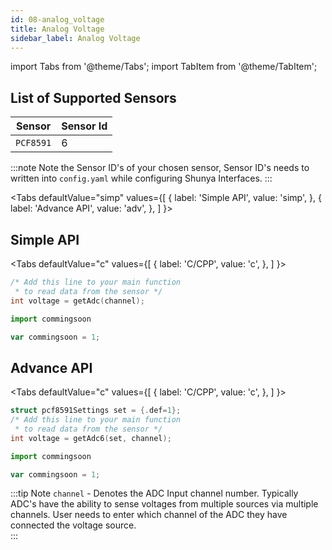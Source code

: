 ```yaml
---
id: 08-analog_voltage
title: Analog Voltage
sidebar_label: Analog Voltage
---
```


import Tabs from '@theme/Tabs';
import TabItem from '@theme/TabItem';


## List of Supported Sensors

| **Sensor** | **Sensor Id** |
| ------ | ------ | 
| `PCF8591`|   6 |

:::note
Note the Sensor ID's of your chosen sensor, Sensor ID's needs to written into 
`config.yaml` while configuring Shunya Interfaces.
:::


<Tabs
  defaultValue="simp"
  values={[
    { label: 'Simple API', value: 'simp', },
    { label: 'Advance API', value: 'adv', },
  ]
}>

<TabItem value="simp">

## Simple API

  <Tabs
    defaultValue="c"
    values={[
      { label: 'C/CPP', value: 'c', },
    ]
  }>

  <TabItem value="c">

```c
/* Add this line to your main function 
 * to read data from the sensor */
int voltage = getAdc(channel);
```

  </TabItem>
  <TabItem value="py">

```py
import commingsoon 
```

  </TabItem>
  <TabItem value="js">

```js
var commingsoon = 1;
```

  </TabItem>
  </Tabs>

</TabItem>

<TabItem value="adv">

## Advance API

  <Tabs
    defaultValue="c"
    values={[
      { label: 'C/CPP', value: 'c', },
    ]
  }>

  <TabItem value="c">

```c
struct pcf8591Settings set = {.def=1};
/* Add this line to your main function 
 * to read data from the sensor */
int voltage = getAdc6(set, channel);
```

  </TabItem>
  <TabItem value="py">

```py
import commingsoon 
```

  </TabItem>
  <TabItem value="js">

```js
var commingsoon = 1;
```

  </TabItem>
  </Tabs>

</TabItem>
</Tabs>

:::tip Note
`channel` - Denotes the ADC Input channel number. Typically ADC's have the ability
to sense voltages from multiple sources via multiple channels. User needs to enter
which channel of the ADC they have connected the voltage source.  
:::
